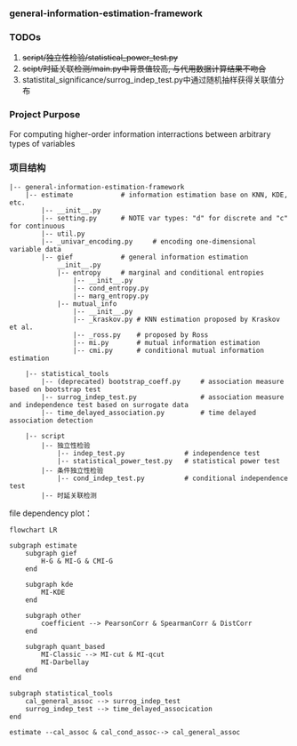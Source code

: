 ### general-information-estimation-framework

### TODOs

1. ~~script/独立性检验/statistical_power_test.py~~
2. ~~scipt/时延关联检测/main.py中背景值较高, 与代用数据计算结果不吻合~~
3. statistital_significance/surrog_indep_test.py中通过随机抽样获得关联值分布

### Project Purpose

For computing higher-order information interractions between arbitrary types of variables

### 项目结构

```
|-- general-information-estimation-framework
    |-- estimate            # information estimation base on KNN, KDE, etc.
        |-- __init__.py     
        |-- setting.py      # NOTE var types: "d" for discrete and "c" for continuous
        |-- util.py
        |-- _univar_encoding.py     # encoding one-dimensional variable data
        |-- gief            # general information estimation
            __init__.py
            |-- entropy     # marginal and conditional entropies
                |-- __init__.py
                |-- cond_entropy.py
                |-- marg_entropy.py
            |-- mutual_info
                |-- __init__.py
                |-- _kraskov.py # KNN estimation proposed by Kraskov et al.
                |-- _ross.py    # proposed by Ross
                |-- mi.py       # mutual information estimation
                |-- cmi.py      # conditional mutual information estimation

    |-- statistical_tools
        |-- (deprecated) bootstrap_coeff.py     # association measure based on bootstrap test
        |-- surrog_indep_test.py                # association measure and independence test based on surrogate data
        |-- time_delayed_association.py         # time delayed association detection

    |-- script
        |-- 独立性检验
            |-- indep_test.py               # independence test
            |-- statistical_power_test.py   # statistical power test
        |-- 条件独立性检验
            |-- cond_indep_test.py          # conditional independence test
        |-- 时延关联检测

```

file dependency plot：

```mermaid
flowchart LR

subgraph estimate
    subgraph gief
        H-G & MI-G & CMI-G
    end

    subgraph kde
        MI-KDE
    end

    subgraph other
        coefficient --> PearsonCorr & SpearmanCorr & DistCorr
    end

    subgraph quant_based
        MI-Classic --> MI-cut & MI-qcut
        MI-Darbellay
    end
end

subgraph statistical_tools
    cal_general_assoc --> surrog_indep_test
    surrog_indep_test --> time_delayed_assocication
end

estimate --cal_assoc & cal_cond_assoc--> cal_general_assoc
```

